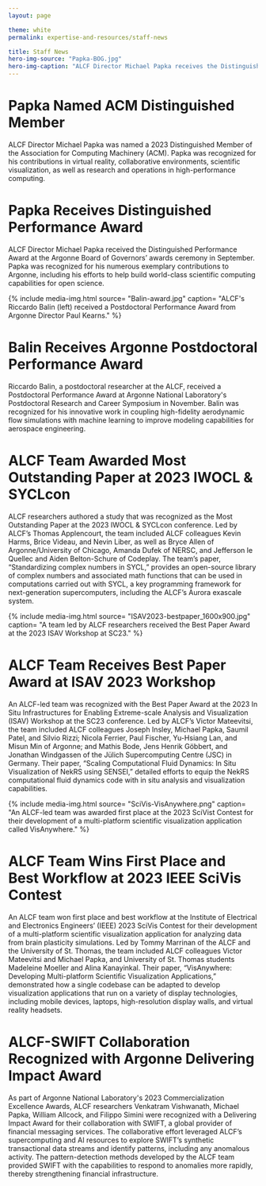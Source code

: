 ```yaml
---
layout: page

theme: white
permalink: expertise-and-resources/staff-news

title: Staff News
hero-img-source: "Papka-BOG.jpg"
hero-img-caption: "ALCF Director Michael Papka receives the Distinguished Performance Award at the Argonne Board of Governors Awards ceremony on September 19, 2023."
---
```



# Papka Named ACM Distinguished Member

ALCF Director Michael Papka was named a 2023 Distinguished Member of the Association for Computing Machinery (ACM). Papka was recognized for his contributions in virtual reality, collaborative environments, scientific visualization, as well as research and operations in high-performance computing. 

# Papka Receives Distinguished Performance Award

ALCF Director Michael Papka received the Distinguished Performance Award at the Argonne Board of Governors’ awards ceremony in September. Papka was recognized for his numerous exemplary contributions to Argonne, including his efforts to help build world-class scientific computing capabilities for open science.


{% include media-img.html
   source= "Balin-award.jpg"
   caption= "ALCF's Riccardo Balin (left) received a Postdoctoral Performance Award from Argonne Director Paul Kearns."
%}

# Balin Receives Argonne Postdoctoral Performance Award

Riccardo Balin, a postdoctoral researcher at the ALCF, received a Postdoctoral Performance Award at Argonne National Laboratory's Postdoctoral Research and Career Symposium in November. Balin was recognized for his innovative work in coupling high-fidelity aerodynamic flow simulations with machine learning to improve modeling capabilities for aerospace engineering.

# ALCF Team Awarded Most Outstanding Paper at 2023 IWOCL & SYCLcon

ALCF researchers authored a study that was recognized as the Most Outstanding Paper at the 2023 IWOCL & SYCLcon conference. Led by ALCF’s Thomas Applencourt, the team included ALCF colleagues Kevin Harms, Brice Videau, and Nevin Liber, as well as Bryce Allen of Argonne/University of Chicago, Amanda Dufek of NERSC, and Jefferson le Quellec and Aiden Belton-Schure of Codeplay. The team’s paper, “Standardizing complex numbers in SYCL,” provides an open-source library of complex numbers and associated math functions that can be used in computations carried out with SYCL, a key programming framework for next-generation supercomputers, including the ALCF’s Aurora exascale system. 

{% include media-img.html
   source= "ISAV2023-bestpaper_1600x900.jpg"
   caption= "A team led by ALCF researchers received the Best Paper Award at the 2023 ISAV Workshop at SC23."
%}

# ALCF Team Receives Best Paper Award at ISAV 2023 Workshop

An ALCF-led team was recognized with the Best Paper Award at the 2023 In Situ Infrastructures for Enabling Extreme-scale Analysis and Visualization (ISAV) Workshop at the SC23 conference. Led by ALCF’s Victor Mateevitsi, the team included ALCF colleagues Joseph Insley, Michael Papka, Saumil Patel, and Silvio Rizzi; Nicola Ferrier, Paul Fischer, Yu-Hsiang Lan, and Misun Min of Argonne; and Mathis Bode, Jens Henrik Göbbert, and Jonathan Windgassen of the Jülich Supercomputing Centre (JSC) in Germany. Their paper, “Scaling Computational Fluid Dynamics: In Situ Visualization of NekRS using SENSEI,” detailed efforts to equip the NekRS computational fluid dynamics code with in situ analysis and visualization capabilities. 

{% include media-img.html
   source= "SciVis-VisAnywhere.png"
   caption= "An ALCF-led team was awarded first place at the 2023 SciVist Contest for their development of a multi-platform scientific visualization application called VisAnywhere."
%}

# ALCF Team Wins First Place and Best Workflow at 2023 IEEE SciVis Contest

An ALCF team won first place and best workflow at the Institute of Electrical and Electronics Engineers’ (IEEE) 2023 SciVis Contest for their development of a multi-platform scientific visualization application for analyzing data from brain plasticity simulations. Led by Tommy Marrinan of the ALCF and the University of St. Thomas, the team included ALCF colleagues Victor Mateevitsi and Michael Papka, and University of St. Thomas students Madeleine Moeller and Alina Kanayinkal. Their paper, “VisAnywhere: Developing Multi-platform Scientific Visualization Applications,” demonstrated how a single codebase can be adapted to develop visualization applications that run on a variety of display technologies, including mobile devices, laptops, high-resolution display walls, and virtual reality headsets. 

# ALCF-SWIFT Collaboration Recognized with Argonne Delivering Impact Award

As part of Argonne National Laboratory's 2023 Commercialization Excellence Awards, ALCF researchers Venkatram Vishwanath, Michael Papka, William Allcock, and Filippo Simini were recognized with a Delivering Impact Award for their collaboration with SWIFT, a global provider of financial messaging services. The collaborative effort leveraged ALCF’s supercomputing and AI resources to explore SWIFT’s synthetic transactional data streams and identify patterns, including any anomalous activity. The pattern-detection methods developed by the ALCF team provided SWIFT with the capabilities to respond to anomalies more rapidly, thereby strengthening financial infrastructure.
 
